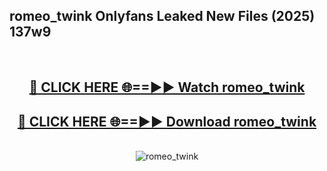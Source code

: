 <h2>romeo_twink Onlyfans Leaked New Files (2025) 137w9</h2>
<br>
<div align="center">
<h2><a href="https://mediafiles.top/romeo_twink&ref=git" rel="nofollow">🔴 CLICK HERE 🌐==►► Watch romeo_twink</a></h2>
<h2><a href="https://mediafiles.top/romeo_twink&ref=git" rel="nofollow">🔴 CLICK HERE 🌐==►► Download romeo_twink</a></h2>
<br>
<a href="https://mediafiles.top/romeo_twink&ref=git" rel="nofollow" data-target="animated-image.originalLink"><img src="https://i.ibb.co.com/xMMVF88/686577567.gif" alt="romeo_twink" style="max-width: 100%; display: inline-block;" data-target="animated-image.originalImage"></a>
</div>
<br>
<br>